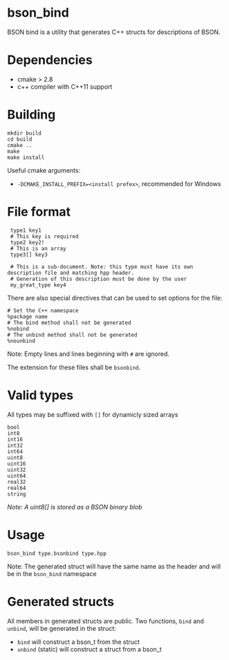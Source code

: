bson_bind
=========


BSON bind is a utility that generates C++ structs for descriptions of BSON.

Dependencies
============
* cmake > 2.8
* c++ compiler with C++11 support

Building
========
```
mkdir build
cd build
cmake ..
make
make install
```

Useful cmake arguments:
* `-DCMAKE_INSTALL_PREFIX=<install prefex>`, recommended for Windows

File format
===========

```
 type1 key1
 # This key is required
 type2 key2!
 # This is an array
 type3[] key3
 
 # This is a sub-document. Note: this type must have its own description file and matching hpp header.
 # Generation of this description must be done by the user
 my_great_type key4
```

There are also special directives that can be used to set options for the file:

```
# Set the C++ namespace
%package name
# The bind method shall not be generated
%nobind
# The unbind method shall not be generated
%nounbind
```

Note: Empty lines and lines beginning with `#` are ignored.

The extension for these files shall be `bsonbind`.

Valid types
===========

All types may be suffixed with `[]` for dynamicly sized arrays

```
bool
int8
int16
int32
int64
uint8
uint16
uint32
uint64
real32
real64
string
```

*Note: A uint8[] is stored as a BSON binary blob*

Usage
=====

`bson_bind type.bsonbind type.hpp`

Note: The generated struct will have the same name as the header and will be in the `bson_bind` namespace


Generated structs
=================

All members in generated structs are public. Two functions, `bind` and `unbind`, will be generated in the struct:
  - `bind` will construct a bson_t from the struct
  - `unbind` (static) will construct a struct from a bson_t
